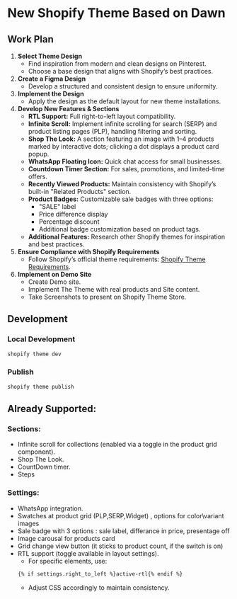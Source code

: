 # New Shopify Theme Based on Dawn

## Work Plan

1. **Select Theme Design**
   - Find inspiration from modern and clean designs on Pinterest.
   - Choose a base design that aligns with Shopify’s best practices.
2. **Create a Figma Design**
   - Develop a structured and consistent design to ensure uniformity.
3. **Implement the Design**
   - Apply the design as the default layout for new theme installations.
4. **Develop New Features & Sections**
   - **RTL Support:** Full right-to-left layout compatibility.
   - **Infinite Scroll:** Implement infinite scrolling for search (SERP) and product listing pages (PLP), handling filtering and sorting.
   - **Shop The Look:** A section featuring an image with 1–4 products marked by interactive dots; clicking a dot displays a product card popup.
   - **WhatsApp Floating Icon:** Quick chat access for small businesses.
   - **Countdown Timer Section:** For sales, promotions, and limited-time offers.
   - **Recently Viewed Products:** Maintain consistency with Shopify’s built-in "Related Products" section.
   - **Product Badges:** Customizable sale badges with three options:
     - "SALE" label
     - Price difference display
     - Percentage discount
     - Additional badge customization based on product tags.
   - **Additional Features:** Research other Shopify themes for inspiration and best practices.
5. **Ensure Compliance with Shopify Requirements**
   - Follow Shopify’s official theme requirements: [Shopify Theme Requirements](https://shopify.dev/docs/storefronts/themes/store/requirements).
6. **Implement on Demo Site**
   - Create Demo site.
   - Implement The Theme with real products and Site content.
   - Take Screenshots to present on Shopify Theme Store.



## Development

### Local Development
```sh
shopify theme dev
```
### Publish
```sh
shopify theme publish
```



## Already Supported:
### Sections:
- Infinite scroll for collections (enabled via a toggle in the product grid component).
- Shop The Look.
- CountDown timer.
- Steps

### Settings:
- WhatsApp integration.
- Swatches at product grid (PLP,SERP,Widget) , options for color\variant images
- Sale badge with 3 options : sale label, differance in price, presentage off
- Image carousal for products card
- Grid change view button (it sticks to product count, if the switch is on)
- RTL support (toggle available in layout settings).
  - For specific elements, use:
  ```sh
  {% if settings.right_to_left %}active-rtl{% endif %}  
  ```
  - Adjust CSS accordingly to maintain consistency.
